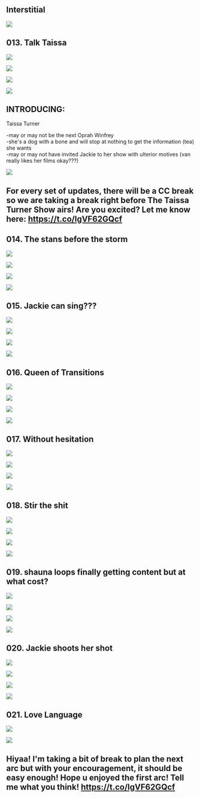 ## Interstitial

![](https://pbs.twimg.com/media/F9r-YKzbUAAPecW.jpg)


## 013. Talk Taissa 

![](https://pbs.twimg.com/media/F9r-tbFbQAAZH7y.jpg) 

![](https://pbs.twimg.com/media/F9r-ttCbIAATHx2.jpg) 

![](https://pbs.twimg.com/media/F9r-t5oaYAAh5C6.jpg) 

![](https://pbs.twimg.com/media/F9r-uFhaIAAmxQg.jpg)


## INTRODUCING: 

Taissa Turner

-may or may not be the next Oprah Winfrey<br/>
-she's a dog with a bone and will stop at nothing to get the information (tea) she wants<br/>
-may or may not have invited Jackie to her show with ulterior motives (van really likes her films okay???)<br/> 

![](https://pbs.twimg.com/media/F9r_Z6UaoAAqJhQ.jpg)


## For every set of updates, there will be a CC break so we are taking a break right before The Taissa Turner Show airs! Are you excited? Let me know here: https://t.co/IgVF62GQcf


## 014. The stans before the storm 

![](https://pbs.twimg.com/media/F9tV6iRaYAAr_Ts.jpg) 

![](https://pbs.twimg.com/media/F9tV6vobcAASCNi.jpg) 

![](https://pbs.twimg.com/media/F9tV6-_acAA1mLa.jpg) 

![](https://pbs.twimg.com/media/F9tV7LwbYAAsu-0.jpg)


## 015. Jackie can sing??? 

![](https://pbs.twimg.com/media/F9tiYlEagAAzvwG.jpg) 

![](https://pbs.twimg.com/media/F9tiY3Wa4AA1VPl.jpg) 

![](https://pbs.twimg.com/media/F9tiZGXbkAAlPOT.jpg) 

![](https://pbs.twimg.com/media/F9tiZRIaQAASSKR.jpg)


## 016. Queen of Transitions 

![](https://pbs.twimg.com/media/F9t9E00bkAAiEfw.jpg) 

![](https://pbs.twimg.com/media/F9t9FBBacAAqX51.jpg) 

![](https://pbs.twimg.com/media/F9t9FMma0AAGZst.jpg) 

![](https://pbs.twimg.com/media/F9t9FY-aoAAGCcr.jpg)


## 017. Without hesitation 

![](https://pbs.twimg.com/media/F9uJimrbkAAIXHO.jpg) 

![](https://pbs.twimg.com/media/F9uJi1_akAARr7K.jpg) 

![](https://pbs.twimg.com/media/F9uJjBbaYAAjkg4.jpg) 

![](https://pbs.twimg.com/media/F9uJjNqbsAAzkrK.jpg)


## 018. Stir the shit 

![](https://pbs.twimg.com/media/F9uUPzbbUAA9myS.jpg) 

![](https://pbs.twimg.com/media/F9uUQAya8AAdDtv.jpg) 

![](https://pbs.twimg.com/media/F9uUQQMbwAAkfrV.jpg) 

![](https://pbs.twimg.com/media/F9uUQbjagAAMAhn.jpg)


## 019. shauna loops finally getting content but at what cost? 

![](https://pbs.twimg.com/media/F9uak2GaYAAcPGD.jpg) 

![](https://pbs.twimg.com/media/F9ualC2bsAALaET.jpg) 

![](https://pbs.twimg.com/media/F9ualQ-bQAA4wDI.jpg) 

![](https://pbs.twimg.com/media/F9ualceb0AALPC3.jpg)


## 020. Jackie shoots her shot 

![](https://pbs.twimg.com/media/F9uhNdqbUAApD4s.jpg) 

![](https://pbs.twimg.com/media/F9uhNrobIAAMt3H.jpg) 

![](https://pbs.twimg.com/media/F9uhN1qa8AAW2C-.jpg) 

![](https://pbs.twimg.com/media/F9uhN-6bQAADYpn.jpg)


## 021. Love Language 

![](https://pbs.twimg.com/media/F9uj5FWa0AALUWl.jpg) 

![](https://pbs.twimg.com/media/F9uj5UnaoAA0HWQ.jpg)


## Hiyaa! I'm taking a bit of break to plan the next arc but with your encouragement, it should be easy enough! Hope u enjoyed the first arc! Tell me what you think! https://t.co/IgVF62GQcf

